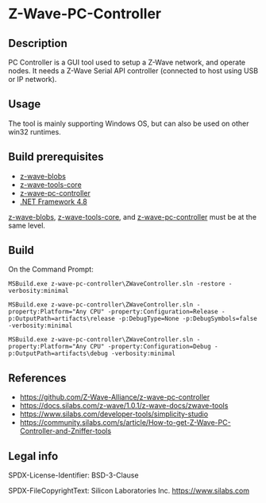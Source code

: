 # Z-Wave-PC-Controller

## Description

PC Controller is a GUI tool used to setup a Z-Wave network, and operate nodes.
It needs a Z-Wave Serial API controller (connected to host using USB or IP network).


## Usage

The tool is mainly supporting Windows OS, but can also be used on other win32 runtimes.

## Build prerequisites

- [z-wave-blobs](https://github.com/Z-Wave-Alliance/z-wave-blobs/)
- [z-wave-tools-core](https://github.com/Z-Wave-Alliance/z-wave-tools-core/)
- [z-wave-pc-controller](https://github.com/Z-Wave-Alliance/z-wave-pc-controller)
- [.NET Framework 4.8](https://dotnet.microsoft.com/en-us/download/visual-studio-sdks?cid=getdotnetsdk)

[z-wave-blobs](https://github.com/Z-Wave-Alliance/z-wave-blobs/),
[z-wave-tools-core](https://github.com/Z-Wave-Alliance/z-wave-tools-core/),
and
[z-wave-pc-controller](https://github.com/Z-Wave-Alliance/z-wave-pc-controller)
must be at the same level.

## Build

On the Command Prompt:


    MSBuild.exe z-wave-pc-controller\ZWaveController.sln -restore -verbosity:minimal

    MSBuild.exe z-wave-pc-controller\ZWaveController.sln -property:Platform="Any CPU" -property:Configuration=Release -p:OutputPath=artifacts\release -p:DebugType=None -p:DebugSymbols=false -verbosity:minimal

    MSBuild.exe z-wave-pc-controller\ZWaveController.sln -property:Platform="Any CPU" -property:Configuration=Debug -p:OutputPath=artifacts\debug -verbosity:minimal

## References

- https://github.com/Z-Wave-Alliance/z-wave-pc-controller
- https://docs.silabs.com/z-wave/1.0.1/z-wave-docs/zwave-tools
- https://www.silabs.com/developer-tools/simplicity-studio
- https://community.silabs.com/s/article/How-to-get-Z-Wave-PC-Controller-and-Zniffer-tools


## Legal info

SPDX-License-Identifier: BSD-3-Clause

SPDX-FileCopyrightText: Silicon Laboratories Inc. https://www.silabs.com

